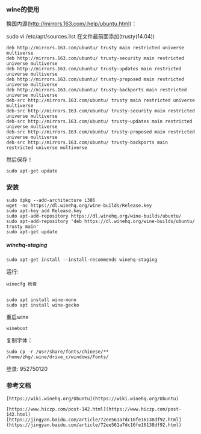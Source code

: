 ### wine的使用

换国内源(http://mirrors.163.com/.help/ubuntu.html)：

sudo vi /etc/apt/sources.list 在文件最前面添加(trusty(14.04))

	deb http://mirrors.163.com/ubuntu/ trusty main restricted universe multiverse
	deb http://mirrors.163.com/ubuntu/ trusty-security main restricted universe multiverse
	deb http://mirrors.163.com/ubuntu/ trusty-updates main restricted universe multiverse
	deb http://mirrors.163.com/ubuntu/ trusty-proposed main restricted universe multiverse
	deb http://mirrors.163.com/ubuntu/ trusty-backports main restricted universe multiverse
	deb-src http://mirrors.163.com/ubuntu/ trusty main restricted universe multiverse
	deb-src http://mirrors.163.com/ubuntu/ trusty-security main restricted universe multiverse
	deb-src http://mirrors.163.com/ubuntu/ trusty-updates main restricted universe multiverse
	deb-src http://mirrors.163.com/ubuntu/ trusty-proposed main restricted universe multiverse
	deb-src http://mirrors.163.com/ubuntu/ trusty-backports main restricted universe multiverse

然后保存！

	sudo apt-get update

### 安装

	sudo dpkg --add-architecture i386 
	wget -nc https://dl.winehq.org/wine-builds/Release.key
	sudo apt-key add Release.key
	sudo apt-add-repository https://dl.winehq.org/wine-builds/ubuntu/
	sudo apt-add-repository 'deb https://dl.winehq.org/wine-builds/ubuntu/ trusty main'
	sudo apt-get update

##### winehq-staging 

	sudo apt-get install --install-recommends winehq-staging

运行:

	winecfg 检查


	sudo apt install wine-mono
	sudo apt install wine-gecko


重启wine

	wineboot

复制字体：

	sudo cp -r /usr/share/fonts/chinese/** /home/zhg/.wine/drive_c/windows/Fonts/


登录:
	952750120



### 参考文档

	[https://wiki.winehq.org/Ubuntu](https://wiki.winehq.org/Ubuntu)

	[https://www.hiczp.com/post-142.html](https://www.hiczp.com/post-142.html)
	[https://jingyan.baidu.com/article/72ee561a7dc16fe16138df92.html](https://jingyan.baidu.com/article/72ee561a7dc16fe16138df92.html)
